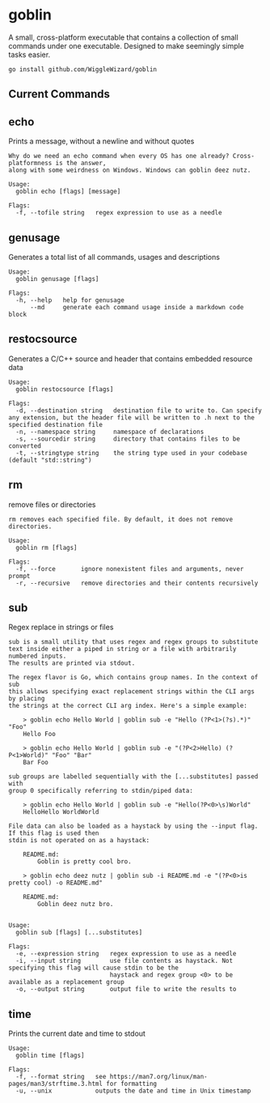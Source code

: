 # goblin
A small, cross-platform executable that contains a collection of small commands under one executable. Designed to make seemingly simple tasks easier.

```
go install github.com/WiggleWizard/goblin
```

## Current Commands
## echo
Prints a message, without a newline and without quotes
```
Why do we need an echo command when every OS has one already? Cross-platformness is the answer,
along with some weirdness on Windows. Windows can goblin deez nutz.

Usage:
  goblin echo [flags] [message]

Flags:
  -f, --tofile string   regex expression to use as a needle
```
## genusage
Generates a total list of all commands, usages and descriptions
```
Usage:
  goblin genusage [flags]

Flags:
  -h, --help   help for genusage
      --md     generate each command usage inside a markdown code block
```
## restocsource
Generates a C/C++ source and header that contains embedded resource data
```
Usage:
  goblin restocsource [flags]

Flags:
  -d, --destination string   destination file to write to. Can specify any extension, but the header file will be written to .h next to the specified destination file
  -n, --namespace string     namespace of declarations
  -s, --sourcedir string     directory that contains files to be converted
  -t, --stringtype string    the string type used in your codebase (default "std::string")
```
## rm
remove files or directories
```
rm removes each specified file. By default, it does not remove directories.

Usage:
  goblin rm [flags]

Flags:
  -f, --force       ignore nonexistent files and arguments, never prompt
  -r, --recursive   remove directories and their contents recursively
```
## sub
Regex replace in strings or files
```
sub is a small utility that uses regex and regex groups to substitute
text inside either a piped in string or a file with arbitrarily numbered inputs.
The results are printed via stdout.

The regex flavor is Go, which contains group names. In the context of sub
this allows specifying exact replacement strings within the CLI args by placing
the strings at the correct CLI arg index. Here's a simple example:

	> goblin echo Hello World | goblin sub -e "Hello (?P<1>(?s).*)" "Foo"
	Hello Foo

	> goblin echo Hello World | goblin sub -e "(?P<2>Hello) (?P<1>World)" "Foo" "Bar"
	Bar Foo

sub groups are labelled sequentially with the [...substitutes] passed with
group 0 specifically referring to stdin/piped data:

	> goblin echo Hello World | goblin sub -e "Hello(?P<0>\s)World"
	HelloHello WorldWorld

File data can also be loaded as a haystack by using the --input flag. If this flag is used then
stdin is not operated on as a haystack:

	README.md:
		Goblin is pretty cool bro.

	> goblin echo deez nutz | goblin sub -i README.md -e "(?P<0>is pretty cool) -o README.md"

	README.md:
		Goblin deez nutz bro.


Usage:
  goblin sub [flags] [...substitutes]

Flags:
  -e, --expression string   regex expression to use as a needle
  -i, --input string        use file contents as haystack. Not specifying this flag will cause stdin to be the
                            haystack and regex group <0> to be available as a replacement group
  -o, --output string       output file to write the results to
```
## time
Prints the current date and time to stdout
```
Usage:
  goblin time [flags]

Flags:
  -f, --format string   see https://man7.org/linux/man-pages/man3/strftime.3.html for formatting
  -u, --unix            outputs the date and time in Unix timestamp
```

